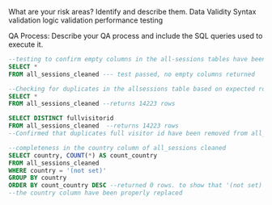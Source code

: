 What are your risk areas? Identify and describe them.
Data Validity
Syntax validation
logic validation
performance testing


QA Process:
Describe your QA process and include the SQL queries used to execute it.
```SQL
--testing to confirm empty columns in the all-sessions tables have been dropped
SELECT *
FROM all_sessions_cleaned --- test passed, no empty columns returned

--Checking for duplicates in the allsessions table based on expected rows.
SELECT *
FROM all_sessions_cleaned --returns 14223 rows

SELECT DISTINCT fullvisitorid
FROM all_sessions_cleaned  --returns 14223 rows
--Confirmed that duplicates full visitor id have been removed from all_sessions table

--completeness in the country column of all_sessions cleaned
SELECT country, COUNT(*) AS count_country
FROM all_sessions_cleaned
WHERE country = '(not set)'
GROUP BY country
ORDER BY count_country DESC --returned 0 rows. to show that '(not set)' records in 
--the country column have been properly replaced